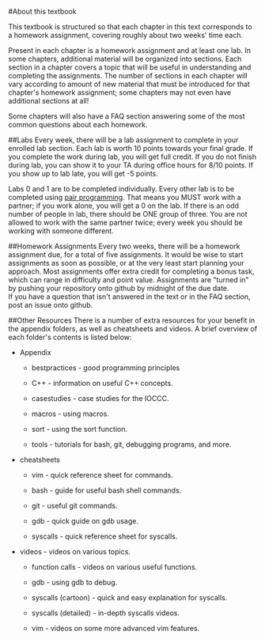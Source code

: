 #About this textbook

This textbook is structured so that each chapter in this text corresponds to a homework assignment, covering roughly about two weeks' time each. 

Present in each chapter is a homework assignment and at least one lab. 
In some chapters, additional material will be organized into sections.
Each section in a chapter covers a topic that will be useful in understanding and completing the assignments.
The number of sections in each chapter will vary according to amount of new material that must be introduced for that chapter's homework assignment; some chapters may not even have additional sections at all!


Some chapters will also have a FAQ section answering some of the most common
questions about each homework.

##Labs
Every week, there will be a lab assignment to complete in your enrolled lab section.
Each lab is worth 10 points towards your final grade.
If you complete the work during lab, you will get full credit.
If you do not finish during lab, you can show it to your TA during office hours for 8/10 points.
If you show up to lab late, you will get -5 points.

Labs 0 and 1 are to be completed individually.
Every other lab is to be completed using [pair programming](https://en.wikipedia.org/wiki/Pair_programming).
That means you MUST work with a partner;
if you work alone, you will get a 0 on the lab.
If there is an odd number of people in lab, there should be ONE group of three.
You are not allowed to work with the same partner twice;
every week you should be working with someone different.


##Homework Assignments
Every two weeks, there will be a homework assignment due, for a total of five assignments. 
It would be wise to start assignments as soon as possible, or at the very least start planning your approach.
Most assignments offer extra credit for completing a bonus task, which can range in difficulty and point value. 
Assignments are "turned in" by pushing your repository onto github by midnight of the due date.  
If you have a question that isn't answered in the text or in the FAQ section, post an issue onto github. 

##Other Resources
There is a number of extra resources for your benefit in the appendix folders, as well as cheatsheets and videos.
A brief overview of each folder's contents is listed below:
* Appendix

	* bestpractices - good programming principles 

	* C++ - information on useful C++ concepts.

	* casestudies - case studies for the IOCCC.

	* macros - using macros. 

	* sort - using the sort function.

	* tools - tutorials for bash, git, debugging programs, and more.

* cheatsheets 

	* vim - quick reference sheet for commands.
	
	* bash - guide for useful bash shell commands.
	
	* git - useful git commands.
	
	* gdb - quick guide on gdb usage.
	
	* syscalls - quick reference sheet for syscalls.
	
* videos - videos on various topics.

	* function calls - videos on various useful functions.

	* gdb - using gdb to debug.

	* syscalls (cartoon) - quick and easy explanation for syscalls.

	* syscalls (detailed) - in-depth syscalls videos.

	* vim - videos on some more advanced vim features.
